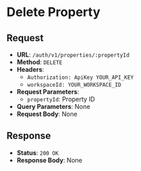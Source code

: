 # Delete Property

## Request
* **URL**: `/auth/v1/properties/:propertyId`
* **Method**: `DELETE`
* **Headers**:
    * `Authorization: ApiKey YOUR_API_KEY`
    * `workspaceId: YOUR_WORKSPACE_ID`
* **Request Parameters**:
    * `propertyId`: Property ID
* **Query Parameters**: None
* **Request Body**: None

## Response
* **Status**: `200 OK`
* **Response Body**:
None
